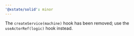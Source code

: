 ```yaml
---
'@xstate/solid': minor
---
```


The `createService(machine)` hook has been removed; use the `useActorRef(logic)` hook instead.
